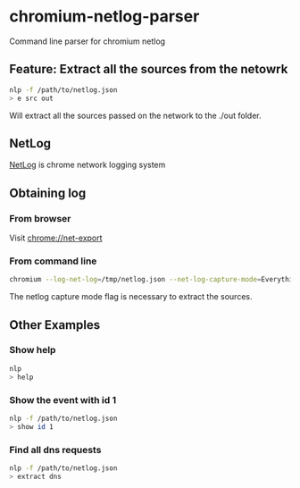 # chromium-netlog-parser
Command line parser for chromium netlog

## Feature: Extract all the sources from the netowrk
```bash
nlp -f /path/to/netlog.json
> e src out
```
Will extract all the sources passed on the network to the ./out folder.

## NetLog
[NetLog](https://www.chromium.org/developers/design-documents/network-stack/netlog) is chrome network logging system

## Obtaining log

### From browser
Visit [chrome://net-export](chrome://net-export)

### From command line
```bash
chromium --log-net-log=/tmp/netlog.json --net-log-capture-mode=Everything
```
The netlog capture mode flag is necessary to extract the sources.

## Other Examples

### Show help
```bash
nlp
> help
```

### Show the event with id 1
```bash
nlp -f /path/to/netlog.json
> show id 1
```

### Find all dns requests
```bash
nlp -f /path/to/netlog.json
> extract dns
```
